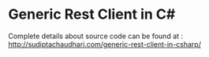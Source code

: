 # Generic Rest Client in C#

Complete details about source code can be found at : http://sudiptachaudhari.com/generic-rest-client-in-csharp/

